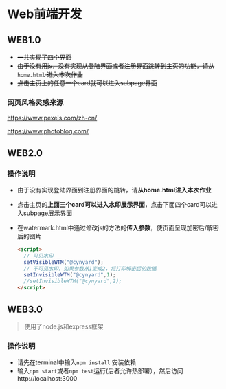 # Web前端开发

## WEB1.0 

- ~~一共实现了四个界面~~
- ~~由于没有用js，没有实现从登陆界面或者注册界面跳转到主页的功能，请从`home.html` 进入本次作业~~
- ~~点击主页上的任意一个card就可以进入subpage界面~~

### 网页风格灵感来源

https://www.pexels.com/zh-cn/

https://www.photoblog.com/

## WEB2.0

### 操作说明

- 由于没有实现登陆界面到注册界面的跳转，请**从home.html进入本次作业**

- 点击主页的**上面三个card可以进入水印展示界面**，点击下面四个card可以进入subpage展示界面

- 在watermark.html中通过修改js的方法的**传入参数**，使页面呈现加密后/解密后的图片

  ```html
  <script>
    // 可见水印
    setVisibleWTM("@cynyard");
    // 不可见水印，如果参数从1变成2，将打印解密后的数据
    setInvisibleWTM("@cynyard",1);
    //setInvisibleWTM("@cynyard",2);
  </script>
  ```
  
## WEB3.0
> 使用了node.js和express框架

### 操作说明

- 请先在terminal中输入`npm install` 安装依赖
- 输入`npm start`或者`npm test`运行(后者允许热部署），然后访问http://localhost:3000
  
